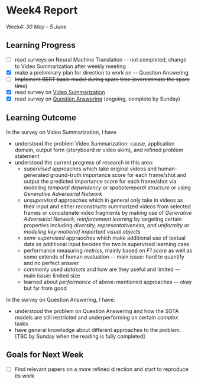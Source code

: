 # Week4 Report

Week4: *30 May - 5 June*

## Learning Progress

- [ ] read surveys on Neural Machine Translation -- not completed, change to Video Summarization after weekly meeting
- [x] make a preliminary plan for direction to work on -- Question Answering
- [ ] ~~Implement BERT basic model during spare time (overestimate the spare time)~~
- [x] read survey on [Video Summarization](https://arxiv.org/abs/2101.06072)
- [x] read survey on [Question Answering](https://arxiv.org/abs/2007.13069) (ongoing, complete by Sunday)

## Learning Outcome

In the survey on Video Summarization, I have

- understood the problem Video Summarization: cause, application domain, output form (storyboard or video skim), and refined problem statement
- understood the current progress of research in this area:
  - *supervised* approaches which take original videos and human-generated ground-truth importance score for each frame/shot and output the predicted importance score for each frame/shot via modeling *temporal dependency* or *spatiotemporal structure* or using *Generative Adversarial Network*
  - *unsupervised* approaches which in general only take in videos as their input and either reconstructs summarized videos from selected frames or concatenate video fragments by making use of *Generative Adversarial Network*, *reinforcement learning* by targeting certain properties including *diversity, representativeness, and uniformity* or *modeling key-motionof important visual objects*
  - *semi-supervised* appraoches which make additional use of textual data as additional input besides the two in supervised learning case
  - performance measuring *metrics*, mainly based on *F1 score* as well as some extends of human evaluation -- main issue: hard to quantify and no perfect answer
  - commonly used *datasets* and how are they useful and limited -- main issue: limited size
  - learned about *performance* of above-mentioned approaches -- okay but far from good

In the survey on Question Answering, I have:

- understood the problem on Question Answering and how the SOTA models are still restricted and underperforming on certain *complex* tasks
- have general knowledge about different approaches to the problem. [TBC by Sunday when the reading is fully completed]

## Goals for Next Week

- [ ] Find relevant papers on a more refined direction and start to reproduce its work
